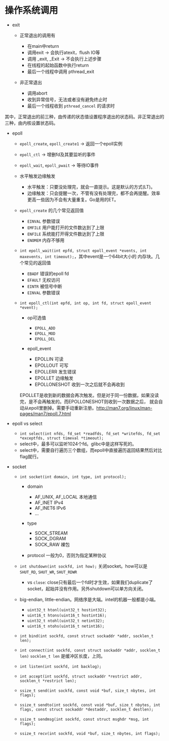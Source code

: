 # 操作系统调用

- exit

    - 正常退出的调用有

        - 在main中return
        - 调用exit -> 会执行atexit，flush IO等
        - 调用 _exit, _Exit -> 不会执行上述步骤
        - 在线程的起始函数中执行return
        - 最后一个线程中调用 pthread_exit

    - 非正常退出

        - 调用abort
        - 收到异常信号，无法或者没有避免终止时
        - 最后一个线程收到 `pthread_cancel` 的请求时

其中，正常退出的前三种，由传递的状态值设置程序退出的状态码。非正常退出的三种，由内核设置状态码。

- epoll

    - `epoll_create`, `epoll_create1` -> 返回一个epoll实例
    - `epoll_ctl` -> 增删fd及其要监听的事件
    - `epoll_wait`, `epoll_pwait` -> 等待IO事件

    - 水平触发边缘触发

        - 水平触发：只要没处理完，就会一直提示。这是默认的方式(LT)。
        - 边缘触发：只会提醒一次，不管有没有处理完，都不会再提醒。效率更高一些因为不会有大量重复。Go是用的ET。

    - `epoll_create` 的几个常见返回值

        - `EINVAL` 参数错误
        - `EMFILE` 用户能打开的文件数达到了上限
        - `ENFILE` 系统能打开得文件数达到了上限
        - `ENOMEM` 内存不够用

    - `int epoll_wait(int epfd, struct epoll_event *events, int maxevents, int timeout);`，其中event是一个64bit大小的
    内存块。几个常见的返回值

        - `EBADF` 错误的epoll fd
        - `EFAULT` 无权访问
        - `EINTR` 被信号中断
        - `EINVAL` 参数错误

    - `int epoll_ctl(int epfd, int op, int fd, struct epoll_event *event);`

        - op可选值

            - `EPOLL_ADD`
            - `EPOLL_MOD`
            - `EPOLL_DEL`

        - epoll_event

            - EPOLLIN 可读
            - EPOLLOUT 可写
            - EPOLLERR 发生错误
            - EPOLLET 边缘触发
            - EPOLLONESHOT 收到一次之后就不会再收到

        EPOLLET是收到新的数据会再次触发。但是对于同一份数据，如果没读完，是不会再触发的。而EPOLLONESHOT则收到一次数据之后，
        就会自动从epoll里删掉。需要手动重新注册。http://man7.org/linux/man-pages/man7/epoll.7.html

- epoll vs select

	- `int select(int nfds, fd_set *readfds, fd_set *writefds, fd_set *exceptfds, struct timeval *timeout);`
    - select中，最多可以监听1024个fd。glibc中是这样写死的。
    - select中，需要自行遍历三个数组，而epoll中直接遍历返回结果然后对比flag就行。

- socket

    - `int socket(int domain, int type, int protocol);`

        - domain

            - AF_UNIX, AF_LOCAL 本地通信
            - AF_INET IPv4
            - AF_INET6 IPv6
            - ...

        - type

            - SOCK_STREAM
            - SOCK_DGRAM
            - SOCK_RAW 裸包

        - protocol 一般为0，否则为指定某种协议

    - `int shutdown(int sockfd, int how);` 关闭socket。how可以是 `SHUT_RD`, `SHUT_WR`, `SHUT_RDWR`

        - vs `close`: close只有最后一个fd时才生效，如果我们duplicate了socket，起始并没有作用。另外shutdown可以单方向关闭。

    - big-endian, little-endian。网络序是大端。intel的机器一般都是小端。

        - `uint32_t htonl(uint32_t hostint32);`
        - `uint16_t htons(uint16_t hostint16);`
        - `uint32_t ntohl(uint32_t netint32);`
        - `uint16_t ntohs(uint16_t netint16);`

    - `int bind(int sockfd, const struct sockaddr *addr, socklen_t len);`
    - `int connect(int sockfd, const struct sockaddr *addr, socklen_t len)` `socklen_t len` 是缓冲区长度，上同。
    - `int listen(int sockfd, int backlog);`
    - `int accept(int sockfd, struct sockaddr *restrict addr, socklen_t *restrict len);`
    - `ssize_t send(int sockfd, const void *buf, size_t nbytes, int flags);`
    - `ssize_t sendto(int sockfd, const void *buf, size_t nbytes, int flags, const struct sockaddr *destaddr, socklen_t destlen);`
    - `ssize_t sendmsg(int sockfd, const struct msghdr *msg, int flags);`
    - `ssize_t recv(int sockfd, void *buf, size_t nbytes, int flags);`
